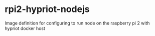 # rpi2-hypriot-nodejs
Image definition for configuring to run node on the raspberry pi 2 with hypriot docker host
